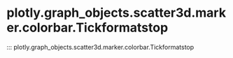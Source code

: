 # plotly.graph_objects.scatter3d.marker.colorbar.Tickformatstop

::: plotly.graph_objects.scatter3d.marker.colorbar.Tickformatstop
